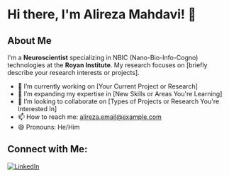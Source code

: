 # Hi there, I'm Alireza Mahdavi! 👋

## About Me
I'm a **Neuroscientist** specializing in NBIC (Nano-Bio-Info-Cogno) technologies at the **Royan Institute**. My research focuses on [briefly describe your research interests or projects].

- 🔭 I’m currently working on [Your Current Project or Research]
- 🌱 I’m expanding my expertise in [New Skills or Areas You're Learning]
- 👯 I’m looking to collaborate on [Types of Projects or Research You're Interested In]
- 📫 How to reach me: [alireza.email@example.com](mailto:alireza.email@example.com)
- 😄 Pronouns: He/Him

## Connect with Me:
[![LinkedIn](https://img.shields.io/badge/LinkedIn-0077B5?logo=linkedin&logoColor=white)](https://www.linkedin.com/in/alireza-mahdavi-836923217?utm_source=share&utm_campaign=share_via&utm_content=profile&utm_medium=android_app)
